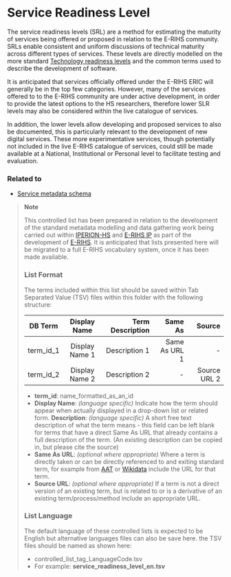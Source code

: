 # Service Readiness Level

The service readiness levels (SRL) are a method for estimating the maturity of services being offered or proposed in relation to the E-RIHS community. SRLs enable consistent and uniform discussions of technical maturity across different types of services. These levels are directly modelled on the more standard [Technology readiness levels](https://en.wikipedia.org/wiki/Technology_readiness_level) and the common terms used to describe the development of software.

It is anticipated that services officially offered under the E-RIHS ERIC will generally be in the top few categories. However, many of the services offered to to the E-RIHS community are under active development, in order to provide the latest options to the HS researchers, therefore lower SLR levels may also be considered within the live catalogue of services.

In addition, the lower levels allow developing and proposed services to also be documented, this is particularly relevant to the development of new digital services. These more experimentative services, though potentially not included in the live E-RIHS catalogue of services, could still be made available at a National, Institutional or Personal level to facilitate testing and evaluation.

### Related to
* [Service metadata schema](https://github.com/E-RIHS/schema#service-metadata-schema)

> **Note**
> 
> This controlled list has been prepared in relation to the development of the standard metadata modelling and data gathering work being carried out within [IPERION-HS](https://cordis.europa.eu/project/id/871034) and [E-RIHS IP](https://cordis.europa.eu/project/id/101079148) as part of the development of [E-RIHS](https://www.e-rihs.eu/). It is anticipated that lists presented here will be migrated to a full E-RIHS vocabulary system, once it has been made available.
>
> ### List Format
> 
> The terms included within this list should be saved within Tab Separated Value (TSV) files within this folder with the following structure:
> 
> |DB Term |Display Name | Term Description | Same As | Source |
> | ------------- |:-------------:| -----:| -----:| -----:|
> | term_id_1 | Display Name 1 | Description 1 | Same As URL 1 | - |
> | term_id_2 | Display Name 2 | Description 2 | - | Source URL 2 |
> 
> * **term_id**: name_formatted_as_an_id 
> * **Display Name**: _(language specific)_ Indicate how the term should appear when actually displayed in a drop-down list or related form.
> **Description**: _(language specific)_ A short free text description of what the term means - this field can be left blank for terms that have a direct Same As URL that already contains a full description of the term. (An existing description can be copied in, but please cite the source)
> * **Same As URL**: _(optional where appropriate)_ Where a term is directly taken or can be directly referenced to and exiting standard term, for example from [AAT](https://www.getty.edu/research/tools/vocabularies/aat/) or [Wikidata](https://www.wikidata.org/) include the URL for that term. 
> * **Source URL**: _(optional where appropriate)_ If a term is not a direct version of an existing term, but is related to or is a derivative of an existing term/process/method include an appropriate URL.
>
> ### List Language
>
> The default language of these controlled lists is expected to be English but alternative languages files can also be save here. the TSV files should be named as shown here:
> * controlled_list_tag_LanguageCode.tsv
> * For example: **service_readiness_level_en.tsv**
